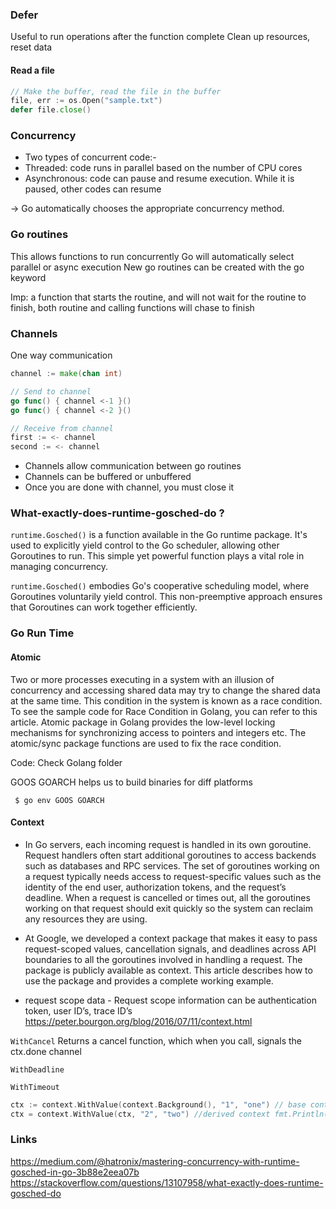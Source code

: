 ### Defer
Useful to run operations after the function complete 
Clean up resources, reset data


#### Read a file

```Go
// Make the buffer, read the file in the buffer
file, err := os.Open("sample.txt")
defer file.close()
```


### Concurrency

* Two types of concurrent code:-
* Threaded: code runs in parallel based on the number of CPU cores
* Asynchronous: code can pause and resume execution. While it is paused, other codes can resume

-> Go automatically chooses the appropriate concurrency method.

### Go routines

This allows functions to run concurrently
Go will automatically select parallel or async execution
New go routines can be created with the go keyword

Imp: a function that starts the routine, and will not wait for the routine to finish, both routine and calling functions will chase to finish

### Channels

One way communication

```Go
channel := make(chan int)

// Send to channel
go func() { channel <-1 }()
go func() { channel <-2 }()

// Receive from channel
first := <- channel
second := <- channel
```


* Channels allow communication between go routines
* Channels can be buffered or unbuffered
* Once you are done with channel, you must close it


### What-exactly-does-runtime-gosched-do ?
`runtime.Gosched()` is a function available in the Go runtime package. It's used to explicitly yield control to the Go scheduler, allowing other Goroutines to run. This simple yet powerful function plays a vital role in managing concurrency.

`runtime.Gosched()` embodies Go's cooperative scheduling model, where Goroutines voluntarily yield control. This non-preemptive approach ensures that Goroutines can work together efficiently.


### Go Run Time

#### Atomic

Two or more processes executing in a system with an illusion of concurrency and accessing shared data may try to change the shared data at the same time. This condition in the system is known as a race condition. To see the sample code for Race Condition in Golang, you can refer to this article.
Atomic package in Golang provides the low-level locking mechanisms for synchronizing access to pointers and integers etc. The atomic/sync package functions are used to fix the race condition.

Code: Check Golang folder

GOOS GOARCH helps us to build binaries for diff platforms

```
 $ go env GOOS GOARCH
```
#### Context
* In Go servers, each incoming request is handled in its own goroutine. Request handlers often start additional goroutines to access backends such as databases and RPC services. The set of goroutines working on a request typically needs access to request-specific values such as the identity of the end user, authorization tokens, and the request’s deadline. When a request is cancelled or times out, all the goroutines working on that request should exit quickly so the system can reclaim any resources they are using.

* At Google, we developed a context package that makes it easy to pass request-scoped values, cancellation signals, and deadlines across API boundaries to all the goroutines involved in handling a request. The package is publicly available as context. This article describes how to use the package and provides a complete working example.

* request scope data - Request scope information can be authentication token, user ID’s, trace ID’s 
https://peter.bourgon.org/blog/2016/07/11/context.html


`WithCancel`
	Returns a cancel function, which when you call, signals the ctx.done channel

`WithDeadline`

`WithTimeout`


```GO
ctx := context.WithValue(context.Background(), "1", "one") // base context 
ctx = context.WithValue(ctx, "2", "two") //derived context fmt.Println(ctx.Value("1")) fmt.Println(ctx.Value("2"))
```





### Links

https://medium.com/@hatronix/mastering-concurrency-with-runtime-gosched-in-go-3b88e2eea07b
https://stackoverflow.com/questions/13107958/what-exactly-does-runtime-gosched-do


